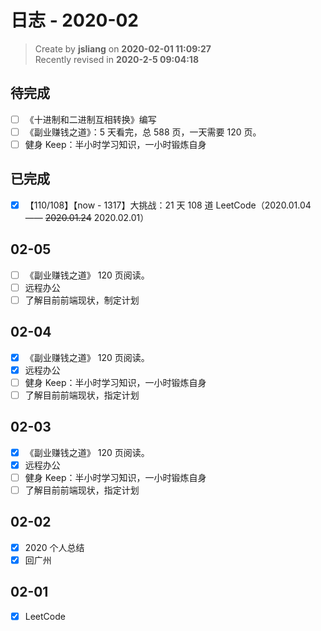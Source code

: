 日志 - 2020-02
===

> Create by **jsliang** on **2020-02-01 11:09:27**  
> Recently revised in **2020-2-5 09:04:18**

## 待完成

* [ ] 《十进制和二进制互相转换》编写
* [ ] 《副业赚钱之道》：5 天看完，总 588 页，一天需要 120 页。
* [ ] 健身 Keep：半小时学习知识，一小时锻炼自身

## 已完成

* [x] 【110/108】【now - 1317】大挑战：21 天 108 道 LeetCode（2020.01.04 —— ~~2020.01.24~~ 2020.02.01）

## 02-05

* [ ] 《副业赚钱之道》 120 页阅读。
* [ ] 远程办公
* [ ] 了解目前前端现状，制定计划

## 02-04

* [x] 《副业赚钱之道》 120 页阅读。
* [x] 远程办公
* [ ] 健身 Keep：半小时学习知识，一小时锻炼自身
* [ ] 了解目前前端现状，指定计划

## 02-03

* [x] 《副业赚钱之道》 120 页阅读。
* [x] 远程办公
* [ ] 健身 Keep：半小时学习知识，一小时锻炼自身
* [ ] 了解目前前端现状，指定计划

## 02-02

* [x] 2020 个人总结
* [x] 回广州

## 02-01

* [x] LeetCode
